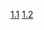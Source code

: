 [1.1](https://github.com/Ech-blue/k8s_exercises/tree/master/log_output)
[1.2](https://github.com/Ech-blue/k8s_exercises/tree/master/webserver)
